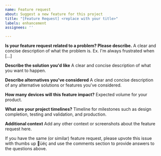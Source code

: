 ```yaml
---
name: Feature request
about: Suggest a new feature for this project
title: "[Feature Request] <replace with your title>"
labels: enhancement
assignees: ''

---
```


**Is your feature request related to a problem? Please describe.**
A clear and concise description of what the problem is. Ex. I'm always frustrated when [...]

**Describe the solution you'd like**
A clear and concise description of what you want to happen.

**Describe alternatives you've considered**
A clear and concise description of any alternative solutions or features you've considered.

**How many devices will this feature impact?**
Expected volume for your product.

**What are your project timelines?**
Timeline for milestones such as design completion, testing and validation, and production.

**Additional context**
Add any other context or screenshots about the feature request here.


If you have the same (or similar) feature request, please upvote this issue with thumbs up üëç
and use the comments section to provide answers to the questions above.
